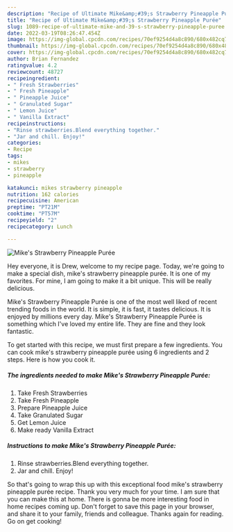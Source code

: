 ```yaml
---
description: "Recipe of Ultimate Mike&amp;#39;s Strawberry Pineapple Purée"
title: "Recipe of Ultimate Mike&amp;#39;s Strawberry Pineapple Purée"
slug: 1089-recipe-of-ultimate-mike-and-39-s-strawberry-pineapple-puree
date: 2022-03-19T08:26:47.454Z
image: https://img-global.cpcdn.com/recipes/70ef9254d4a8c890/680x482cq70/mikes-strawberry-pineapple-puree-recipe-main-photo.jpg
thumbnail: https://img-global.cpcdn.com/recipes/70ef9254d4a8c890/680x482cq70/mikes-strawberry-pineapple-puree-recipe-main-photo.jpg
cover: https://img-global.cpcdn.com/recipes/70ef9254d4a8c890/680x482cq70/mikes-strawberry-pineapple-puree-recipe-main-photo.jpg
author: Brian Fernandez
ratingvalue: 4.2
reviewcount: 48727
recipeingredient:
- " Fresh Strawberries"
- " Fresh Pineapple"
- " Pineapple Juice"
- " Granulated Sugar"
- " Lemon Juice"
- " Vanilla Extract"
recipeinstructions:
- "Rinse strawberries.Blend everything together."
- "Jar and chill. Enjoy!"
categories:
- Recipe
tags:
- mikes
- strawberry
- pineapple

katakunci: mikes strawberry pineapple 
nutrition: 162 calories
recipecuisine: American
preptime: "PT21M"
cooktime: "PT57M"
recipeyield: "2"
recipecategory: Lunch

---
```



![Mike&#39;s Strawberry Pineapple Purée](https://img-global.cpcdn.com/recipes/70ef9254d4a8c890/680x482cq70/mikes-strawberry-pineapple-puree-recipe-main-photo.jpg)

Hey everyone, it is Drew, welcome to my recipe page. Today, we're going to make a special dish, mike&#39;s strawberry pineapple purée. It is one of my favorites. For mine, I am going to make it a bit unique. This will be really delicious.



Mike&#39;s Strawberry Pineapple Purée is one of the most well liked of recent trending foods in the world. It is simple, it is fast, it tastes delicious. It is enjoyed by millions every day. Mike&#39;s Strawberry Pineapple Purée is something which I've loved my entire life. They are fine and they look fantastic.


To get started with this recipe, we must first prepare a few ingredients. You can cook mike&#39;s strawberry pineapple purée using 6 ingredients and 2 steps. Here is how you cook it.

<!--inarticleads1-->

##### The ingredients needed to make Mike&#39;s Strawberry Pineapple Purée:

1. Take  Fresh Strawberries
1. Take  Fresh Pineapple
1. Prepare  Pineapple Juice
1. Take  Granulated Sugar
1. Get  Lemon Juice
1. Make ready  Vanilla Extract




<!--inarticleads2-->

##### Instructions to make Mike&#39;s Strawberry Pineapple Purée:

1. Rinse strawberries.Blend everything together.
1. Jar and chill. Enjoy!




So that's going to wrap this up with this exceptional food mike&#39;s strawberry pineapple purée recipe. Thank you very much for your time. I am sure that you can make this at home. There is gonna be more interesting food in home recipes coming up. Don't forget to save this page in your browser, and share it to your family, friends and colleague. Thanks again for reading. Go on get cooking!
